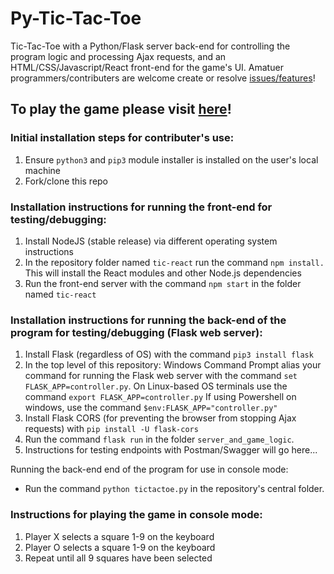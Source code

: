# Py-Tic-Tac-Toe #
Tic-Tac-Toe with a Python/Flask server back-end for controlling the program logic and processing Ajax requests, and an HTML/CSS/Javascript/React front-end for the game's UI. Amatuer programmers/contributers are welcome create or resolve [issues/features](https://github.com/bmdvpanga/tictactoe/issues)!

## To play the game please visit [here](https://www.cool-free-games.com/tic-tac-toe)! ##

### Initial installation steps for contributer's use: ###

1) Ensure `python3` and `pip3` module installer is installed on the user's local machine
2) Fork/clone this repo

### Installation instructions for running the front-end for testing/debugging: ###

1) Install NodeJS (stable release) via different operating system instructions
2) In the repository folder named `tic-react` run the command `npm install.` This will install the React modules and other Node.js dependencies
3) Run the front-end server with the command `npm start` in the folder named `tic-react`

### Installation instructions for running the back-end of the program for testing/debugging (Flask web server): ###

1) Install Flask (regardless of OS) with the command `pip3 install flask`
2) In the top level of this repository: Windows Command Prompt alias your command for running the Flask web server with the command `set FLASK_APP=controller.py`. On Linux-based OS terminals use the command `export FLASK_APP=controller.py`
If using Powershell on windows, use the command `$env:FLASK_APP="controller.py"`
3) Install Flask CORS (for preventing the browser from stopping Ajax requests) with `pip install -U flask-cors`
3) Run the command `flask run` in the folder `server_and_game_logic`.
4) Instructions for testing endpoints with Postman/Swagger will go here...

Running the back-end end of the program for use in console mode:

* Run the command `python tictactoe.py` in the repository's central folder.

### Instructions for playing the game in console mode: ###
1) Player X selects a square 1-9 on the keyboard
2) Player O selects a square 1-9 on the keyboard
3) Repeat until all 9 squares have been selected

